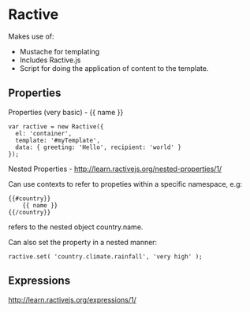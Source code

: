 Ractive
=======

Makes use of:
* Mustache for templating
* Includes Ractive.js 
* Script for doing the application of content to the template.

Properties
----------

Properties (very basic) - {{ name }}

    var ractive = new Ractive({
      el: 'container',
      template: '#myTemplate',
      data: { greeting: 'Hello', recipient: 'world' }
    });

Nested Properties - http://learn.ractivejs.org/nested-properties/1/

Can use contexts to refer to propeties within a specific namespace, e.g:

    {{#country}}
        {{ name }}
    {{/country}}
    
refers to the nested object country.name.

Can also set the property in a nested manner:

    ractive.set( 'country.climate.rainfall', 'very high' );

Expressions
-----------

http://learn.ractivejs.org/expressions/1/
